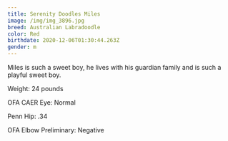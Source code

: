```yaml
---
title: Serenity Doodles Miles
image: /img/img_3896.jpg
breed: Australian Labradoodle
color: Red
birthdate: 2020-12-06T01:30:44.263Z
gender: m
---
```

Miles is such a sweet boy, he lives with his guardian family and is such a playful sweet boy.

Weight: 24 pounds

OFA CAER Eye: Normal

Penn Hip: .34

OFA Elbow Preliminary: Negative